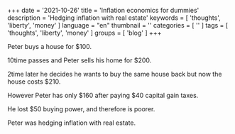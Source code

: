 +++
date = '2021-10-26'
title = 'Inflation economics for dummies'
description = 'Hedging inflation with real estate'
keywords = [ 'thoughts', 'liberty', 'money' ]
language = "en"
thumbnail = ''
categories = [ '' ]
tags = [ 'thoughts', 'liberty', 'money' ]
groups = [ 'blog' ]
+++

Peter buys a house for $100.

10time passes and Peter sells his home for $200.

2time later he decides he wants to buy the same house back but now the house costs $210.

However Peter has only $160 after paying $40 capital gain taxes.

He lost $50 buying power, and therefore is poorer.

Peter was hedging inflation with real estate.